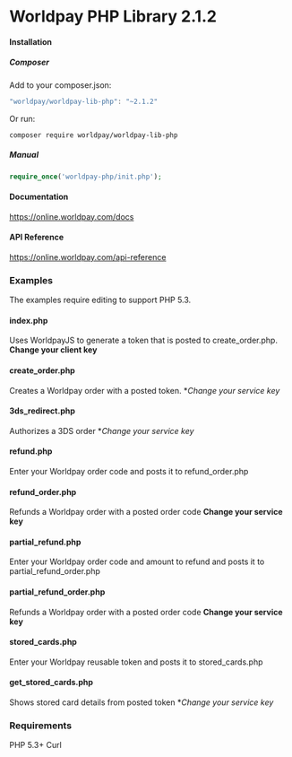 # Worldpay PHP Library 2.1.2

#### Installation

##### Composer
Add to your composer.json:
```javascript
"worldpay/worldpay-lib-php": "~2.1.2"
```

Or run:
```
composer require worldpay/worldpay-lib-php
```
##### Manual

```php
require_once('worldpay-php/init.php');
```

#### Documentation
https://online.worldpay.com/docs

#### API Reference
https://online.worldpay.com/api-reference

### Examples
The examples require editing to support PHP 5.3.

#### index.php
Uses WorldpayJS to generate a token that is posted to create_order.php.
**Change your client key**

#### create_order.php
Creates a Worldpay order with a posted token.
**Change your service key*

#### 3ds_redirect.php
Authorizes a 3DS order
**Change your service key*

#### refund.php
Enter your Worldpay order code and posts it to refund_order.php

#### refund_order.php
Refunds a Worldpay order with a posted order code
**Change your service key**

#### partial_refund.php
Enter your Worldpay order code and amount to refund and posts it to partial_refund_order.php

#### partial_refund_order.php
Refunds a Worldpay order with a posted order code
**Change your service key**

#### stored_cards.php
Enter your Worldpay reusable token and posts it to stored_cards.php

#### get_stored_cards.php
Shows stored card details from posted token
**Change your service key*

### Requirements

PHP 5.3+
Curl
